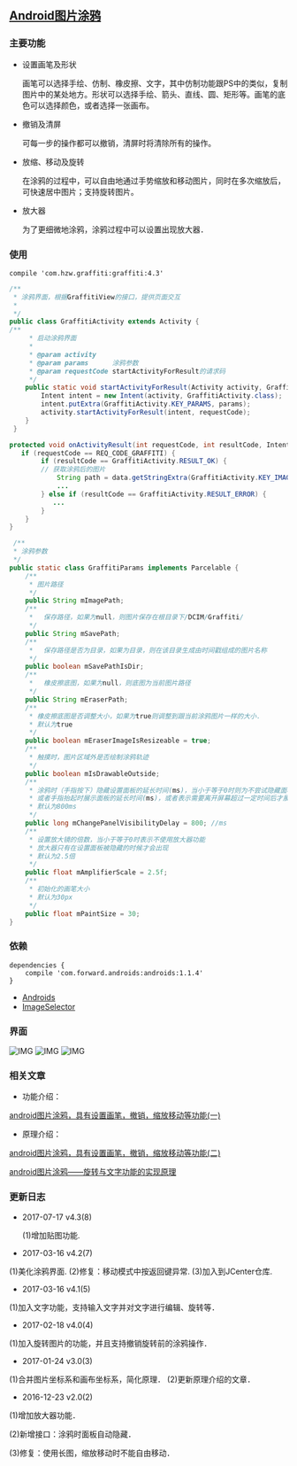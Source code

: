 
## [Android图片涂鸦](http://blog.csdn.net/u012964944/article/details/52661940)

### 主要功能

  * 设置画笔及形状

    画笔可以选择手绘、仿制、橡皮擦、文字，其中仿制功能跟PS中的类似，复制图片中的某处地方。形状可以选择手绘、箭头、直线、圆、矩形等。画笔的底色可以选择颜色，或者选择一张画布。

  * 撤销及清屏

    可每一步的操作都可以撤销，清屏时将清除所有的操作。

  * 放缩、移动及旋转

    在涂鸦的过程中，可以自由地通过手势缩放和移动图片，同时在多次缩放后，可快速居中图片；支持旋转图片。

  * 放大器

    为了更细微地涂鸦，涂鸦过程中可以设置出现放大器．

### 使用
```
compile 'com.hzw.graffiti:graffiti:4.3'
```


```java
/**
 * 涂鸦界面，根据GraffitiView的接口，提供页面交互
 *
 */
public class GraffitiActivity extends Activity {
/**
     * 启动涂鸦界面
     *
     * @param activity
     * @param params      涂鸦参数
     * @param requestCode startActivityForResult的请求码
     */
    public static void startActivityForResult(Activity activity, GraffitiParams params, int requestCode) {
        Intent intent = new Intent(activity, GraffitiActivity.class);
        intent.putExtra(GraffitiActivity.KEY_PARAMS, params);
        activity.startActivityForResult(intent, requestCode);
    }
 }
```

```java
protected void onActivityResult(int requestCode, int resultCode, Intent data) {
   if (requestCode == REQ_CODE_GRAFFITI) {
        if (resultCode == GraffitiActivity.RESULT_OK) {
        // 获取涂鸦后的图片
            String path = data.getStringExtra(GraffitiActivity.KEY_IMAGE_PATH);
            ...
        } else if (resultCode == GraffitiActivity.RESULT_ERROR) {
           ...
        }
    }
}
```

```java
 /**
 * 涂鸦参数
 */
public static class GraffitiParams implements Parcelable {
    /**
     * 图片路径
     */
    public String mImagePath;
    /**
     * 　保存路径，如果为null，则图片保存在根目录下/DCIM/Graffiti/
     */
    public String mSavePath;
    /**
     * 　保存路径是否为目录，如果为目录，则在该目录生成由时间戳组成的图片名称
     */
    public boolean mSavePathIsDir;
    /**
     * 　橡皮擦底图，如果为null，则底图为当前图片路径
     */
    public String mEraserPath;
    /**
     * 橡皮擦底图是否调整大小，如果为true则调整到跟当前涂鸦图片一样的大小．
     * 默认为true
     */
    public boolean mEraserImageIsResizeable = true;
    /**
     * 触摸时，图片区域外是否绘制涂鸦轨迹
     */
    public boolean mIsDrawableOutside;
    /**
     * 涂鸦时（手指按下）隐藏设置面板的延长时间(ms)，当小于等于0时则为不尝试隐藏面板（即保持面板当前状态不变）;当大于0时表示需要触摸屏幕超过一定时间后才隐藏
     * 或者手指抬起时展示面板的延长时间(ms)，或者表示需要离开屏幕超过一定时间后才展示
     * 默认为800ms
     */
    public long mChangePanelVisibilityDelay = 800; //ms
    /**
     * 设置放大镜的倍数，当小于等于0时表示不使用放大器功能
     * 放大器只有在设置面板被隐藏的时候才会出现
     * 默认为2.5倍
     */
    public float mAmplifierScale = 2.5f;
    /**
     * 初始化的画笔大小
     * 默认为30px
     */
    public float mPaintSize = 30;
}
```

### 依赖
```
dependencies {
    compile 'com.forward.androids:androids:1.1.4'
}
```

  * [Androids](https://github.com/1993hzw/Androids)
  * [ImageSelector](https://github.com/1993hzw/ImageSelector)


### 界面

 ![IMG](https://raw.githubusercontent.com/1993hzw/common/master/Graffiti/01.png)
 ![IMG](https://raw.githubusercontent.com/1993hzw/common/master/Graffiti/02.png)
 ![IMG](https://raw.githubusercontent.com/1993hzw/common/master/Graffiti/03.png)



### 相关文章

  * 功能介绍：

   [android图片涂鸦，具有设置画笔，撤销，缩放移动等功能(一)](http://blog.csdn.net/u012964944/article/details/52661940)


  * 原理介绍：

  [android图片涂鸦，具有设置画笔，撤销，缩放移动等功能(二)](http://blog.csdn.net/u012964944/article/details/52769273)

  [android图片涂鸦——旋转与文字功能的实现原理](http://blog.csdn.net/u012964944/article/details/62889219)


### 更新日志

* 2017-07-17 v4.3(8)

  (1)增加贴图功能.

 * 2017-03-16 v4.2(7)

  (1)美化涂鸦界面.
  (2)修复：移动模式中按返回键异常.
  (3)加入到JCenter仓库.


  * 2017-03-16 v4.1(5)

  (1)加入文字功能，支持输入文字并对文字进行编辑、旋转等．


  * 2017-02-18 v4.0(4)

  (1)加入旋转图片的功能，并且支持撤销旋转前的涂鸦操作．


  * 2017-01-24 v3.0(3)

  (1)合并图片坐标系和画布坐标系，简化原理．
  (2)更新原理介绍的文章．


  * 2016-12-23 v2.0(2)

  (1)增加放大器功能．

  (2)新增接口：涂鸦时面板自动隐藏．

  (3)修复：使用长图，缩放移动时不能自由移动．
